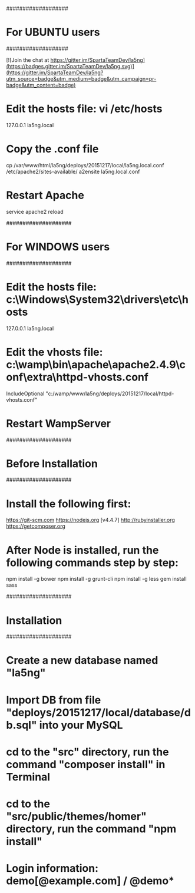 ###################
# For UBUNTU users
###################

[![Join the chat at https://gitter.im/SpartaTeamDev/la5ng](https://badges.gitter.im/SpartaTeamDev/la5ng.svg)](https://gitter.im/SpartaTeamDev/la5ng?utm_source=badge&utm_medium=badge&utm_campaign=pr-badge&utm_content=badge)

# Edit the hosts file: vi /etc/hosts
127.0.0.1   la5ng.local

# Copy the .conf file
cp /var/www/html/la5ng/deploys/20151217/local/la5ng.local.conf /etc/apache2/sites-available/
a2ensite la5ng.local.conf

# Restart Apache
service apache2 reload

####################
# For WINDOWS users
####################

# Edit the hosts file: c:\Windows\System32\drivers\etc\hosts
127.0.0.1   la5ng.local

# Edit the vhosts file: c:\wamp\bin\apache\apache2.4.9\conf\extra\httpd-vhosts.conf
IncludeOptional "c:/wamp/www/la5ng/deploys/20151217/local/httpd-vhosts.conf"

# Restart WampServer

####################
# Before Installation
####################

# Install the following first:
https://git-scm.com
https://nodejs.org [v4.4.7]
http://rubyinstaller.org
https://getcomposer.org

# After Node is installed, run the following commands step by step:
npm install -g bower
npm install -g grunt-cli
npm install -g less
gem install sass

####################
# Installation
####################

# Create a new database named "la5ng"
# Import DB from file "deploys/20151217/local/database/db.sql" into your MySQL
# cd to the "src" directory, run the command "composer install" in Terminal
# cd to the "src/public/themes/homer" directory, run the command "npm install"
# Login information: demo[@example.com] / @demo*